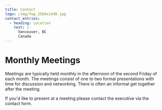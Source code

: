 ```yaml
---
title: Contact
logo: /img/fwg_2560x1440.jpg
contact_entries:
  - heading: Location
    text: |-
      Vancouver, BC
      Canada
---
```

# Monthly Meetings

Meetings are typically held monthly in the afternoon of the second Friday of each month. The meetings consist of one to two formal presentations with time for discussion and networking. There is often an informal get together after the meeting.



If you'd like to present at a meeting please contact the executive via the contact form.
